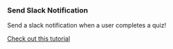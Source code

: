 ### Send Slack Notification

Send a slack notification when a user completes a quiz!

[Check out this tutorial]()